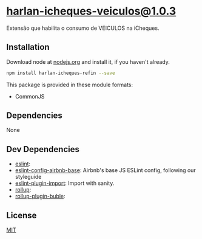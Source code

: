 # harlan-icheques-veiculos@1.0.3

Extensão que habilita o consumo de VEICULOS na iCheques.

## Installation
Download node at [nodejs.org](http://nodejs.org) and install it, if you haven't already.

```sh
npm install harlan-icheques-refin --save
```

This package is provided in these module formats:

- CommonJS

## Dependencies

None

## Dev Dependencies

- [eslint](): 
- [eslint-config-airbnb-base](https://github.com/airbnb/javascript): Airbnb's base JS ESLint config, following our styleguide
- [eslint-plugin-import](https://github.com/benmosher/eslint-plugin-import): Import with sanity.
- [rollup](): 
- [rollup-plugin-buble](): 

## License
[MIT](http://escolhaumalicenca.com.br/licencas/mit/)

